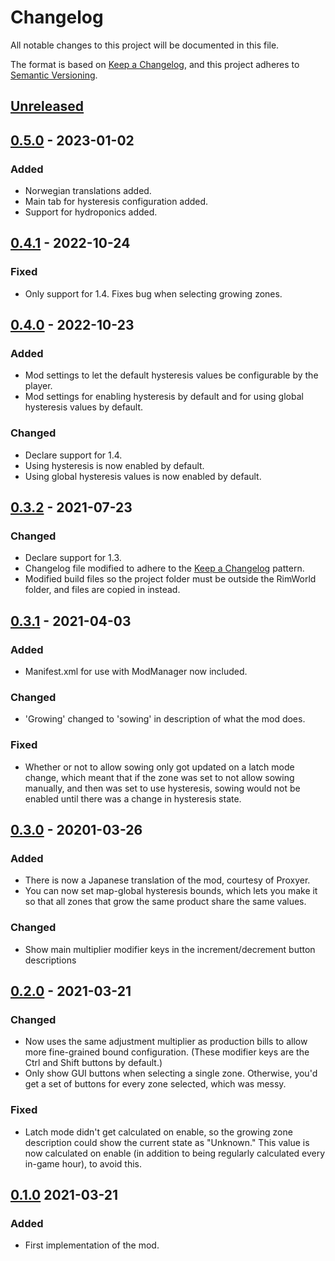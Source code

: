 # Changelog
All notable changes to this project will be documented in this file.

The format is based on [Keep a Changelog](https://keepachangelog.com/en/1.0.0/),
and this project adheres to [Semantic Versioning](https://semver.org/spec/v2.0.0.html).

## [Unreleased]

## [0.5.0] - 2023-01-02
### Added
- Norwegian translations added.
- Main tab for hysteresis configuration added.
- Support for hydroponics added.

## [0.4.1] - 2022-10-24
### Fixed
- Only support for 1.4. Fixes bug when selecting growing zones.

## [0.4.0] - 2022-10-23
### Added
- Mod settings to let the default hysteresis values be configurable by the player.
- Mod settings for enabling hysteresis by default and for using global hysteresis values by default.
### Changed
- Declare support for 1.4.
- Using hysteresis is now enabled by default.
- Using global hysteresis values is now enabled by default.

## [0.3.2] - 2021-07-23
### Changed
- Declare support for 1.3.
- Changelog file modified to adhere to the [Keep a Changelog](https://keepachangelog.com/en/1.0.0/) pattern.
- Modified build files so the project folder must be outside the RimWorld folder, and files are copied in instead.

## [0.3.1] - 2021-04-03
### Added
- Manifest.xml for use with ModManager now included.

### Changed
- 'Growing' changed to 'sowing' in description of what the mod does.

### Fixed
- Whether or not to allow sowing only got updated on a latch mode change, which meant that if the zone was set to not allow sowing manually, and then was set to use hysteresis, sowing would not be enabled until there was a change in hysteresis state.

## [0.3.0] - 20201-03-26
### Added
- There is now a Japanese translation of the mod, courtesy of Proxyer.
- You can now set map-global hysteresis bounds, which lets you make it so that all zones that grow the same product share the same values.

### Changed
- Show main multiplier modifier keys in the increment/decrement button descriptions

## [0.2.0] - 2021-03-21
### Changed
- Now uses the same adjustment multiplier as production bills to allow more fine-grained bound configuration. (These modifier keys are the Ctrl and Shift buttons by default.)
- Only show GUI buttons when selecting a single zone. Otherwise, you'd get a set of buttons for every zone selected, which was messy.

### Fixed
- Latch mode didn't get calculated on enable, so the growing zone description could show the current state as "Unknown." This value is now calculated on enable (in addition to being regularly calculated every in-game hour), to avoid this.

## [0.1.0] 2021-03-21

### Added
- First implementation of the mod.

[Unreleased]: https://github.com/alexschrod/farming-hysteresis/compare/v0.5.0...HEAD
[0.5.0]: https://github.com/alexschrod/farming-hysteresis/compare/v0.4.1...v0.5.0
[0.4.1]: https://github.com/alexschrod/farming-hysteresis/compare/v0.4.0...v0.4.1
[0.4.0]: https://github.com/alexschrod/farming-hysteresis/compare/v0.3.2...v0.4.0
[0.3.2]: https://github.com/alexschrod/farming-hysteresis/compare/v0.3.1...v0.3.2
[0.3.1]: https://github.com/alexschrod/farming-hysteresis/compare/v0.3.0...v0.3.1
[0.3.0]: https://github.com/alexschrod/farming-hysteresis/compare/v0.2.0...v0.3.0
[0.2.0]: https://github.com/alexschrod/farming-hysteresis/compare/v0.1.0...v0.2.0
[0.1.0]: https://github.com/alexschrod/farming-hysteresis/releases/tag/v0.1.0
